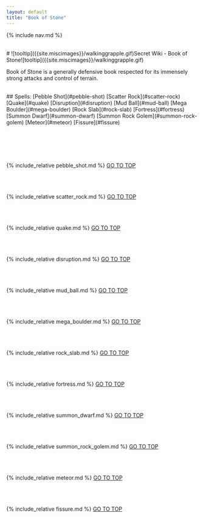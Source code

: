 ```yaml
---
layout: default
title: "Book of Stone"
---
```



{% include nav.md  %}

<br />
# ![tooltip]({{site.miscimages}}/walkinggrapple.gif)Secret Wiki - Book of Stone![tooltip]({{site.miscimages}}/walkinggrapple.gif)


Book of Stone is a generally defensive book respected for its immensely strong attacks and control of terrain.


<br />
## Spells: 
[Pebble Shot](#pebble-shot) 
[Scatter Rock](#scatter-rock) 
[Quake](#quake) 
[Disruption](#disruption) 
[Mud Ball](#mud-ball) 
[Mega Boulder](#mega-boulder) 
[Rock Slab](#rock-slab) 
[Fortress](#fortress) 
[Summon Dwarf](#summon-dwarf) 
[Summon Rock Golem](#summon-rock-golem) 
[Meteor](#meteor) 
[Fissure](#fissure) 

<br /><br /><br /><br />

{% include_relative pebble_shot.md %}
[GO TO TOP](#secret-wiki---book-of-stone)
<br /><br /><br /><br />


{% include_relative scatter_rock.md %}
[GO TO TOP](#secret-wiki---book-of-stone)
<br /><br /><br /><br />


{% include_relative quake.md %}
[GO TO TOP](#secret-wiki---book-of-stone)
<br /><br /><br /><br />


{% include_relative disruption.md %}
[GO TO TOP](#secret-wiki---book-of-stone)
<br /><br /><br /><br />


{% include_relative mud_ball.md %}
[GO TO TOP](#secret-wiki---book-of-stone)
<br /><br /><br /><br />


{% include_relative mega_boulder.md %}
[GO TO TOP](#secret-wiki---book-of-stone)
<br /><br /><br /><br />


{% include_relative rock_slab.md %}
[GO TO TOP](#secret-wiki---book-of-stone)
<br /><br /><br /><br />


{% include_relative fortress.md %}
[GO TO TOP](#secret-wiki---book-of-stone)
<br /><br /><br /><br />


{% include_relative summon_dwarf.md %}
[GO TO TOP](#secret-wiki---book-of-stone)
<br /><br /><br /><br />


{% include_relative summon_rock_golem.md %}
[GO TO TOP](#secret-wiki---book-of-stone)
<br /><br /><br /><br />


{% include_relative meteor.md %}
[GO TO TOP](#secret-wiki---book-of-stone)
<br /><br /><br /><br />


{% include_relative fissure.md %}
[GO TO TOP](#secret-wiki---book-of-stone)
<br /><br /><br /><br />


